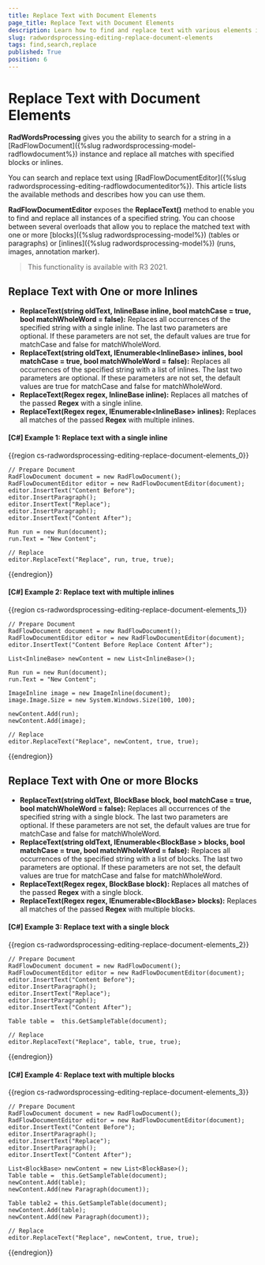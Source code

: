 ```yaml
---
title: Replace Text with Document Elements
page_title: Replace Text with Document Elements
description: Learn how to find and replace text with various elements in a document using WordsProcessing.
slug: radwordsprocessing-editing-replace-document-elements
tags: find,search,replace
published: True
position: 6
---
```


# Replace Text with Document Elements

**RadWordsProcessing** gives you the ability to search for a string in a [RadFlowDocument]({%slug radwordsprocessing-model-radflowdocument%}) instance and replace all matches with specified blocks or inlines. 

You can search and replace text  using [RadFlowDocumentEditor]({%slug radwordsprocessing-editing-radflowdocumenteditor%}). This article lists the available methods and describes how you can use them.

**RadFlowDocumentEditor** exposes the **ReplaceText()** method to enable you to find and replace all instances of a specified string. You can choose between several overloads that allow you to replace the matched text with one or more [blocks]({%slug radwordsprocessing-model%}) (tables or paragraphs) or [inlines]({%slug radwordsprocessing-model%}) (runs, images, annotation marker). 

> This functionality is available with R3 2021.


## Replace Text with One or more Inlines

* __ReplaceText(string oldText, InlineBase inline, bool matchCase = true, bool matchWholeWord = false):__ Replaces all occurrences of the specified string with a single inline. The last two parameters are optional. If these parameters are not set, the default values are true for matchCase and false for matchWholeWord.
* __ReplaceText(string oldText, IEnumerable\<InlineBase\> inlines, bool matchCase = true, bool matchWholeWord = false):__ Replaces all occurrences of the specified string with a list of inlines. The last two parameters are optional. If these parameters are not set, the default values are true for matchCase and false for matchWholeWord.
* __ReplaceText(Regex regex, InlineBase inline):__ Replaces all matches of the passed **Regex** with a single inline. 
* __ReplaceText(Regex regex, IEnumerable\<InlineBase\> inlines):__ Replaces all matches of the passed **Regex** with multiple inlines. 

#### __[C#] Example 1: Replace text with a single inline__

{{region cs-radwordsprocessing-editing-replace-document-elements_0}}

	// Prepare Document 
	RadFlowDocument document = new RadFlowDocument();
	RadFlowDocumentEditor editor = new RadFlowDocumentEditor(document);
	editor.InsertText("Content Before");
	editor.InsertParagraph();
	editor.InsertText("Replace");
	editor.InsertParagraph();
	editor.InsertText("Content After");
	
	Run run = new Run(document);
	run.Text = "New Content";
	
	// Replace 
	editor.ReplaceText("Replace", run, true, true);

{{endregion}}

#### __[C#] Example 2: Replace text with multiple inlines__

{{region cs-radwordsprocessing-editing-replace-document-elements_1}}

	// Prepare Document
	RadFlowDocument document = new RadFlowDocument();
	RadFlowDocumentEditor editor = new RadFlowDocumentEditor(document);
	editor.InsertText("Content Before Replace Content After");
	
	List<InlineBase> newContent = new List<InlineBase>();
	
	Run run = new Run(document);
	run.Text = "New Content";
	
	ImageInline image = new ImageInline(document);
	image.Image.Size = new System.Windows.Size(100, 100);
	
	newContent.Add(run);
	newContent.Add(image);
	
	// Replace
	editor.ReplaceText("Replace", newContent, true, true);

{{endregion}}

## Replace Text with One or more Blocks 

* __ReplaceText(string oldText, BlockBase block, bool matchCase = true, bool matchWholeWord = false):__ Replaces all occurrences of the specified string with a single block. The last two parameters are optional. If these parameters are not set, the default values are true for matchCase and false for matchWholeWord.
* __ReplaceText(string oldText, IEnumerable\<BlockBase \> blocks, bool matchCase = true, bool matchWholeWord = false):__ Replaces all occurrences of the specified string with a list of blocks. The last two parameters are optional. If these parameters are not set, the default values are true for matchCase and false for matchWholeWord.
* __ReplaceText(Regex regex, BlockBase block):__ Replaces all matches of the passed **Regex** with a single block. 
* __ReplaceText(Regex regex, IEnumerable\<BlockBase\> blocks):__ Replaces all matches of the passed **Regex** with multiple blocks. 

#### __[C#] Example 3: Replace text with a single block__

{{region cs-radwordsprocessing-editing-replace-document-elements_2}}

    // Prepare Document
    RadFlowDocument document = new RadFlowDocument();
    RadFlowDocumentEditor editor = new RadFlowDocumentEditor(document);
    editor.InsertText("Content Before");
    editor.InsertParagraph();
    editor.InsertText("Replace");
    editor.InsertParagraph();
    editor.InsertText("Content After");
    
    Table table =  this.GetSampleTable(document);
    
    // Replace
    editor.ReplaceText("Replace", table, true, true);

{{endregion}}

#### **[C#] Example 4: Replace text with multiple blocks**

{{region cs-radwordsprocessing-editing-replace-document-elements_3}}

    // Prepare Document
    RadFlowDocument document = new RadFlowDocument();
    RadFlowDocumentEditor editor = new RadFlowDocumentEditor(document);
    editor.InsertText("Content Before");
    editor.InsertParagraph();
    editor.InsertText("Replace");
    editor.InsertParagraph();
    editor.InsertText("Content After");
    
    List<BlockBase> newContent = new List<BlockBase>();
    Table table =  this.GetSampleTable(document);
    newContent.Add(table);
    newContent.Add(new Paragraph(document));
    
    Table table2 = this.GetSampleTable(document);
    newContent.Add(table);
    newContent.Add(new Paragraph(document));
     
    // Replace
    editor.ReplaceText("Replace", newContent, true, true);
{{endregion}}

